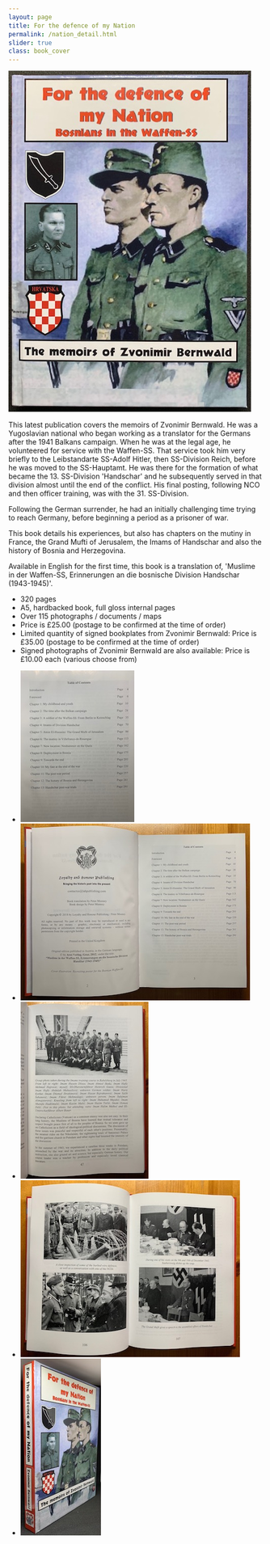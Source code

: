 ```yaml
---
layout: page
title: For the defence of my Nation
permalink: /nation_detail.html
slider: true
class: book_cover
---
```


<img src="./assets/Nation cover.jpg" id="detail" class="center"/>
<p>This latest publication covers the memoirs of Zvonimir Bernwald.  He was a Yugoslavian national who began working as a translator for the Germans after the 1941 Balkans campaign. When he was at the legal age, he volunteered for service with the Waffen-SS. That service took him very briefly to the Leibstandarte SS-Adolf Hitler, then SS-Division Reich, before he was moved to the SS-Hauptamt. He was there for the formation of what became the 13. SS-Division 'Handschar' and he subsequently served in that division almost until the end of the conflict. His final posting, following NCO and then officer training, was with the 31. SS-Division.</p>
<p>Following the German surrender, he had an initially challenging time trying to reach Germany, before beginning a period as a prisoner of war.</p>
<p>This book details his experiences, but also has chapters on the mutiny in France, the Grand Mufti of Jerusalem, the Imams of Handschar and also the history of Bosnia and Herzegovina.</p>
<p>Available in English for the first time, this book is a translation of, 'Muslime in der Waffen-SS, Erinnerungen an die bosnische Division Handschar (1943-1945)'.</p>
<ul class="over">
  <li>320 pages</li>
  <li>A5, hardbacked book, full gloss internal pages</li>
  <li>Over 115 photographs / documents / maps</li>
  <li>Price is £25.00 (postage to be confirmed at the time of order)</li>
  <li>Limited quantity of signed bookplates from Zvonimir Bernwald: Price is £35.00 (postage to be confirmed at the time of order)</li>
  <li>Signed photographs of Zvonimir Bernwald are also available: Price is £10.00 each (various choose from)</li>
</ul>

<div id="folio" class="svwp">
  <ul>
    <li><img alt="Contents page" src="./assets/Nation internal 3.jpg" /></li>
    <li><img alt="Internal page" src="./assets/Nation internal.jpg" /></li>
    <li><img alt="Additional internals" src="./assets/Nation internal 2.jpg" /></li>
    <li><img alt="Full cover" src="./assets/Nation internal 4.jpg" /></li>
    <li><img alt="Cover edge" src="./assets/Nation cover 2.jpg" /></li>
  </ul>
</div>
